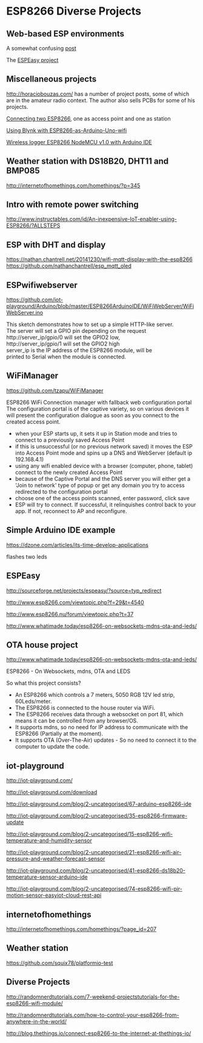# ESP8266 Diverse Projects

## Web-based ESP environments

A somewhat confusing [post](http://www.instructables.com/id/ESP8266-based-web-configurable-wifi-general-purpos-1/)

The [ESPEasy project](http://www.esp8266.nu/index.php/Main_Page)

## Miscellaneous projects

<http://horaciobouzas.com/> has a number of project posts, some of which are in the amateur radio context.  The author also sells PCBs for some of his projects.

[Connecting two ESP8266](http://randomnerdtutorials.com/how-to-make-two-esp8266-talk/), one as access point and one as station

[Using Blynk with ESP8266-as-Arduino-Uno-wifi](http://www.instructables.com/id/Connect-to-Blynk-using-ESP8266-as-Arduino-Uno-wifi/)

[Wireless logger ESP8266 NodeMCU v1.0 with Arduino IDE](http://www.instructables.com/id/ESP8266-NodeMCU-v10-ESP12-E-with-Arduino-IDE/)

## Weather station with DS18B20, DHT11 and BMP085

http://internetofhomethings.com/homethings/?p=345

## Intro with remote power switching

http://www.instructables.com/id/An-inexpensive-IoT-enabler-using-ESP8266/?ALLSTEPS

## ESP with DHT and display
https://nathan.chantrell.net/20141230/wifi-mqtt-display-with-the-esp8266  
https://github.com/nathanchantrell/esp_mqtt_oled  

## ESPwifiwebserver

https://github.com/iot-playground/Arduino/blob/master/ESP8266ArduinoIDE/WiFiWebServer/WiFiWebServer.ino

This sketch demonstrates how to set up a simple HTTP-like server.  
The server will set a GPIO pin depending on the request  
http://server_ip/gpio/0 will set the GPIO2 low,  
http://server_ip/gpio/1 will set the GPIO2 high  
server_ip is the IP address of the ESP8266 module, will be   
printed to Serial when the module is connected.  


## WiFiManager

<https://github.com/tzapu/WiFiManager>

ESP8266 WiFi Connection manager with fallback web configuration portal
The configuration portal is of the captive variety, so on various devices it will present the configuration dialogue as soon as you connect to the created access point.

-  when your ESP starts up, it sets it up in Station mode and tries to connect to a previously saved Access Point
-  if this is unsuccessful (or no previous network saved) it moves the ESP into Access Point mode and spins up a DNS and WebServer (default ip 192.168.4.1)
-  using any wifi enabled device with a browser (computer, phone, tablet) connect to the newly created Access Point
-  because of the Captive Portal and the DNS server you will either get a 'Join to network' type of popup or get any domain you try to access redirected to the configuration portal
-  choose one of the access points scanned, enter password, click save
-  ESP will try to connect. If successful, it relinquishes control back to your app. If not, reconnect to AP and reconfigure.


## Simple Arduino IDE example

https://dzone.com/articles/its-time-develop-applications

flashes two leds

## ESPEasy

http://sourceforge.net/projects/espeasy/?source=typ_redirect

http://www.esp8266.com/viewtopic.php?f=29&t=4540

http://www.esp8266.nu/forum/viewtopic.php?t=37

http://www.whatimade.today/esp8266-on-websockets-mdns-ota-and-leds/

## OTA house project

http://www.whatimade.today/esp8266-on-websockets-mdns-ota-and-leds/

ESP8266 - On Websockets, mdns, OTA and LEDS

So what this project consists?

-  An ESP8266 which controls a 7 meters, 5050 RGB 12V led strip, 60Leds/meter.
-  The ESP8266 is connected to the house router via WiFi.
-  The ESP8266 receives data through a websocket on port 81, which means it can be controlled from any browser/OS.
-  It supports mdns, so no need for IP address to communicate with the ESP8266 (Partially at the moment).
-  It supports OTA (Over-The-Air) updates - So no need to connect it to the computer to update the code.

## iot-playground


http://iot-playground.com/

http://iot-playground.com/download

http://iot-playground.com/blog/2-uncategorised/67-arduino-esp8266-ide

http://iot-playground.com/blog/2-uncategorised/35-esp8266-firmware-update

http://iot-playground.com/blog/2-uncategorised/15-esp8266-wifi-temperature-and-humidity-sensor

http://iot-playground.com/blog/2-uncategorised/21-esp8266-wifi-air-pressure-and-weather-forecast-sensor

http://iot-playground.com/blog/2-uncategorised/41-esp8266-ds18b20-temperature-sensor-arduino-ide

http://iot-playground.com/blog/2-uncategorised/74-esp8266-wifi-pir-motion-sensor-easyiot-cloud-rest-api

## internetofhomethings

http://internetofhomethings.com/homethings/?page_id=207


## Weather station

https://github.com/squix78/platformio-test




## Diverse Projects

<http://randomnerdtutorials.com/7-weekend-projectstutorials-for-the-esp8266-wifi-module/>

<http://randomnerdtutorials.com/how-to-control-your-esp8266-from-anywhere-in-the-world/>

http://blog.thethings.io/connect-esp8266-to-the-internet-at-thethings-io/
